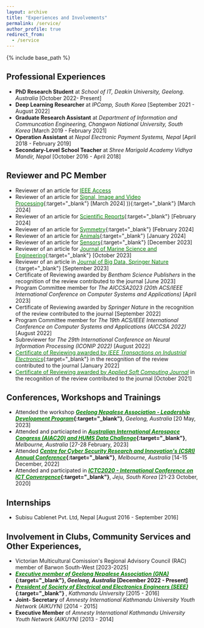```yaml
---
layout: archive
title: "Experiences and Involvements"
permalink: /service/
author_profile: true
redirect_from:
  - /service
---
```



{% include base_path %}


Professional Experiences
-----------------------
* **PhD Research Student** at _School of IT, Deakin University, Geelong. Australia_ [October 2022- Present]
* **Deep Learning Researcher** at _IPCamp, South Korea_ [September 2021 - August 2022]
* **Graduate Research Assistant** at _Department of Information and Communcation Engineering, Changwon National University, South Korea_ [March 2019 - February 2021]
* **Operation Assistant** at _Nepal Electronic Payment Systems, Nepal_ [April 2018 - February 2019]
* **Secondary-Level School Teacher** at _Shree Marigold Academy Vidhya Mandir, Nepal_ [October 2016 - April 2018]

## Reviewer and PC Member
* Reviewer of an article for [<span style="color:green">IEEE Access</span>](https://ieeeaccess.ieee.org/)
* Reviewer of an article for [<span style="color:green">Signal, Image and Video Processing</span>](https://link.springer.com/journal/11760){:target="_blank"} [March 2024] )){:target="_blank"} [March 2024] 
* Reviewer of an article for [<span style="color:green">Scientific Reports</span>](https://www.nature.com/srep/){:target="_blank"} [February 2024] 
* Reviewer of an article for [<span style="color:green">Symmetry</span>](https://github.com/dhirajneupane/academicPortfolio/blob/main/files/ReviewerCertificates/RC_DN_Symmetry.pdf){:target="_blank"} [February 2024]
* Reviewer of an article for [<span style="color:green">Animals</span>](https://github.com/dhirajneupane/academicPortfolio/blob/main/files/ReviewerCertificates/RC_animals.pdf){:target="_blank"} [January 2024]
* Reviewer of an article for [<span style="color:green">Sensors</span>](https://github.com/dhirajneupane/academicPortfolio/blob/main/files/ReviewerCertificates/RC_sesnor.pdf){:target="_blank"} [December 2023]
* Reviewer of an article for [<span style="color:green">Journal of Marine Science and Engineering</span>](https://github.com/dhirajneupane/academicPortfolio/blob/main/files/ReviewerCertificates/RC_DN_JSME.pdf){:target="_blank"} [October 2023]
* Reviewer of an article in [<span style="color:green">Journal of Big Data, Springer Nature </span>](https://github.com/dhirajneupane/academicPortfolio/blob/main/files/ReviewerCertificates/RC_journalOfBigData.pdf){:target="_blank"} [September 2023]
* Certificate of Reviewing awarded by _Bentham Science Publishers_ in the recognition of the review contributed to the journal [June 2023]
* Program Committee member for _The AICCSA2023 (20th ACS/IEEE International Conference on Computer Systems and Applications)_ [April 2023] 
* Certificate of Reviewing awarded by _Springer Nature_ in the recognition of the review contributed to the journal [September 2022]
* Program Committee member for _The 19th ACS/IEEE International Conference on Computer Systems and Applications (AICCSA 2022)_ [August 2022]
* Subreviewer for _The 29th International Conference on Neural Information Processing (ICONIP 2022)_ [August 2022]
* [<span style="color:green">Certificate of Reviewing awarded by _IEEE Transactions on Industrial Electronics_</span>](https://www.linkedin.com/posts/dhiraj-neupane-6b3089113_ieee-reviewer-activity-7026848069040160768-Ltda?utm_source=share&utm_medium=member_desktop){:target="_blank"} in the recognition of the review contributed to the journal [January 2022]
* [<span style="color:green">Certificate of Reviewing awarded by _Applied Soft Computing Journal_</span>](https://www.linkedin.com/posts/dhiraj-neupane-6b3089113_reviewer-moretocome-activity-6893943586119933952-xgCN?utm_source=share&utm_medium=member_desktop) in the recognition of the review contributed to the journal [October 2021]


Conferences, Workshops and Trainings
------------------------------------
* Attended the workshop <b>[<span style="color:green">*Geelong Nepalese Association - Leadership Development Program*</span>](https://github.com/dhirajneupane/AcademicPortfolio/blob/main/files/Neupane_Dhiarj_leadership.pdf){:target="_blank"}</b>, _Geelong, Australia_ [20 May, 2023]
* Attended and particiapted in <b>[<span style="color:green">*Australian International Aerospace Congress (AIAC20) and HUMS Data Challenge*</span>](https://github.com/dhirajneupane/AcademicPortfolio/blob/main/files/Certificate%20of%20Attendance%20-%20AIAC20.pdf){:target="_blank"}</b>, _Melbourne, Australia_ [27-28 February, 2023]
* Attended <b>[<span style="color:green">*Centre for Cyber Security Research and Innovation's (CSRI) Annual Conference*</span>](https://www.linkedin.com/posts/dhiraj-neupane-6b3089113_csri2022-deakinuniversity-conference-activity-7009026358890700801-R2vp?utm_source=share&utm_medium=member_desktop){:target="_blank"}</b>, _Melbourne, Australia_ [14-15 December, 2022]
* Attended and participated in <b>[<span style="color:green">*ICTC2020 - International Conference on ICT Convergence*</span>](https://ieeexplore.ieee.org/document/9289232){:target="_blank"}</b>, _Jeju, South Korea_ [21-23 October, 2020]

Internships
-----------------------
* Subisu Cablenet Pvt. Ltd, Nepal [August 2016 - September 2016]

Involvement in Clubs, Community Services and Other Experiences,
-----------------------
* Victorian Multicultural Comission's Regional Advisory Council (RAC) member of Barwon South-West [2023-2025]
* <b>[<span style="color:green">*Executive member of Geelong Nepalese Association (GNA)*</span>](https://gna.org.au/about-us/){:target="_blank"}, _Geelong, Australia_ [December 2022 - Present]  </b> 
* <b>[<span style="color:green">*President of Society of Electrical and Electronics Engineers (SEEE)*</span>](https://seee.ku.edu.np/board-members-2015-16/){:target="_blank"} </b>, _Kathmandu University_ [2015 - 2016]
* **Joint- Secretary** of _Amnesty International Kathmandu University Youth Network (AIKUYN)_ [2014 - 2015]
* **Executive Member** of _Amnesty International Kathmandu University Youth Network (AIKUYN)_ [2013 - 2014]

